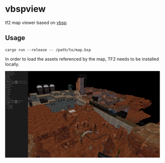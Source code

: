 # vbspview

tf2 map viewer based on [vbsp](https://github.com/icewind1991/vbsp)

## Usage

```
cargo run --release -- /path/to/map.bsp
```

In order to load the assets referenced by the map, TF2 needs to be installed locally.

![pl_badwater as rendered by the viewer](screenshots/badwater.png)
